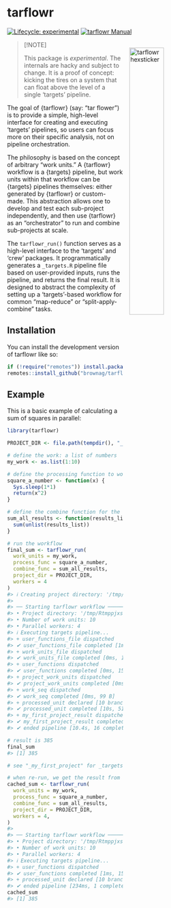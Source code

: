 
<!-- README.md is generated from README.Rmd. Please edit that file -->

# tarflowr

<!-- badges: start -->

[![Lifecycle:
experimental](https://img.shields.io/badge/lifecycle-experimental-orange.svg)](https://lifecycle.r-lib.org/articles/stages.html#experimental)
[![tarflowr
Manual](https://img.shields.io/badge/docs-HTML-informational)](https://humus.rocks/tarflowr/)
<!-- badges: end -->

<img src = "https://i.imgur.com/vl0dkkc.png" alt = "tarflowr hexsticker" title = "tarflowr hexsticker" width = "40%" height = "40%" hspace="15" vspace="15" align="right"/>

> \[!NOTE\]
>
> This package is *experimental*. The internals are hacky and subject to
> change. It is a proof of concept: kicking the tires on a system that
> can float above the level of a single ‘targets’ pipeline.

The goal of {tarflowr} (say: “tar flower”) is to provide a simple,
high-level interface for creating and executing ‘targets’ pipelines, so
users can focus more on their specific analysis, not on pipeline
orchestration.

The philosophy is based on the concept of arbitrary “work units.” A
{tarflowr} workflow is a {targets} pipeline, but work units within that
workflow can be {targets} pipelines themselves: either generated by
{tarflowr} or custom-made. This abstraction allows one to develop and
test each sub-project independently, and then use {tarflowr} as an
“orchestrator” to run and combine sub-projects at scale.

The `tarflowr_run()` function serves as a high-level interface to the
‘targets’ and ‘crew’ packages. It programmatically generates a
`_targets.R` pipeline file based on user-provided inputs, runs the
pipeline, and returns the final result. It is designed to abstract the
complexity of setting up a ‘targets’-based workflow for common
“map-reduce” or “split-apply-combine” tasks.

## Installation

You can install the development version of tarflowr like so:

``` r
if (!require("remotes")) install.packages("remotes")
remotes::install_github("brownag/tarflowr")
```

## Example

This is a basic example of calculating a sum of squares in parallel:

``` r
library(tarflowr)

PROJECT_DIR <- file.path(tempdir(), "_my_first_project")

# define the work: a list of numbers
my_work <- as.list(1:10)

# define the processing function to work on one item
square_a_number <- function(x) {
  Sys.sleep(1*1)
  return(x^2)
}

# define the combine function for the list of results
sum_all_results <- function(results_list) {
  sum(unlist(results_list))
}

# run the workflow
final_sum <- tarflowr_run(
  work_units = my_work,
  process_func = square_a_number,
  combine_func = sum_all_results,
  project_dir = PROJECT_DIR,
  workers = 4
)
#> ℹ Creating project directory: '/tmp/RtmppjxsU0/_my_first_project'
#> 
#> ── Starting tarflowr workflow ──────────────────────────────────────────────────
#> • Project directory: '/tmp/RtmppjxsU0/_my_first_project'
#> • Number of work units: 10
#> • Parallel workers: 4
#> ℹ Executing targets pipeline...
#> + user_functions_file dispatched
#> ✔ user_functions_file completed [1ms, 148 B]
#> + work_units_file dispatched
#> ✔ work_units_file completed [0ms, 137 B]
#> + user_functions dispatched
#> ✔ user_functions completed [0ms, 150 B]
#> + project_work_units dispatched
#> ✔ project_work_units completed [0ms, 137 B]
#> + work_seq dispatched
#> ✔ work_seq completed [0ms, 99 B]
#> + processed_unit declared [10 branches]
#> ✔ processed_unit completed [10s, 514 B]
#> + my_first_project_result dispatched
#> ✔ my_first_project_result completed [0ms, 53 B]
#> ✔ ended pipeline [10.4s, 16 completed, 0 skipped]

# result is 385
final_sum
#> [1] 385

# see "_my_first_project" for _targets.R file and _targets/ cache.

# when re-run, we get the result from the cache:
cached_sum <- tarflowr_run(
  work_units = my_work,
  process_func = square_a_number,
  combine_func = sum_all_results,
  project_dir = PROJECT_DIR,
  workers = 4,
)
#> 
#> ── Starting tarflowr workflow ──────────────────────────────────────────────────
#> • Project directory: '/tmp/RtmppjxsU0/_my_first_project'
#> • Number of work units: 10
#> • Parallel workers: 4
#> ℹ Executing targets pipeline...
#> + user_functions dispatched
#> ✔ user_functions completed [1ms, 150 B]
#> + processed_unit declared [10 branches]
#> ✔ ended pipeline [234ms, 1 completed, 15 skipped]
cached_sum
#> [1] 385
```
